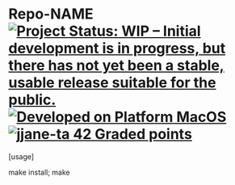 # Repo-NAME [![Project Status: WIP – Initial development is in progress, but there has not yet been a stable, usable release suitable for the public.](https://www.repostatus.org/badges/latest/wip.svg)](https://www.repostatus.org/#wip) [![Developed on Platform MacOS](https://badgen.net/badge/Platform/macOS/grey?icon=default)](#) [![jjane-ta 42 Graded points](https://badgen.net/badge/Grade/pending/black?icon=default)](#)


[usage]

make install; make

